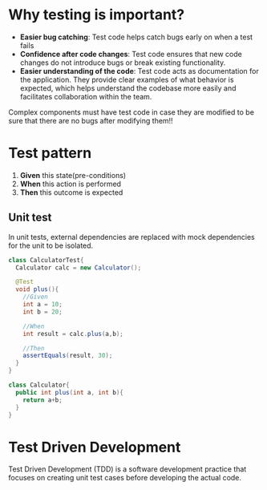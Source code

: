 # Why testing is important?
- **Easier bug catching**: Test code helps catch bugs early on when a test fails
- **Confidence after code changes**: Test code ensures that new code changes do not introduce bugs or break existing functionality.
- **Easier understanding of the code**: Test code acts as documentation for the application. They provide clear examples of what behavior is expected, which helps understand the codebase more easily and facilitates collaboration within the team.

Complex components must have test code in case they are modified to be sure that there are no bugs after modifying them!!

# Test pattern
1. **Given** this state(pre-conditions)
2. **When** this action is performed
3. **Then** this outcome is expected

## Unit test
In unit tests, external dependencies are replaced with mock dependencies for the unit to be isolated.

~~~java
class CalculatorTest{
  Calculator calc = new Calculator();

  @Test
  void plus(){
    //Given
    int a = 10;
    int b = 20;

    //When
    int result = calc.plus(a,b);

    //Then
    assertEquals(result, 30);
  }
}

class Calculator{
  public int plus(int a, int b){
    return a+b;
  }
}
~~~

# Test Driven Development
Test Driven Development (TDD) is a software development practice that focuses on creating unit test cases before developing the actual code.
